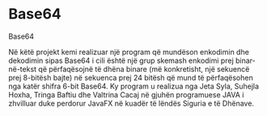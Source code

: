 # Base64
Base64

Në këtë projekt kemi realizuar një program që mundëson enkodimin dhe dekodimin sipas Base64 i cili është një grup skemash enkodimi prej binar-në-tekst që përfaqësojnë të dhëna binare (më konkretisht, një sekuencë prej 8-bitësh bajte) në sekuenca prej 24 bitësh që mund të përfaqësohen nga katër shifra 6-bit Base64. Ky program u realizua nga Jeta Syla, Suhejla Hoxha, Tringa Baftiu dhe Valtrina Cacaj në gjuhën programuese JAVA i zhvilluar duke perdorur JavaFX në kuadër të lëndës Siguria e të Dhënave.
